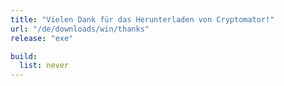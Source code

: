 ```yaml
---
title: "Vielen Dank für das Herunterladen von Cryptomator!"
url: "/de/downloads/win/thanks"
release: "exe"

build:
  list: never
---
```


